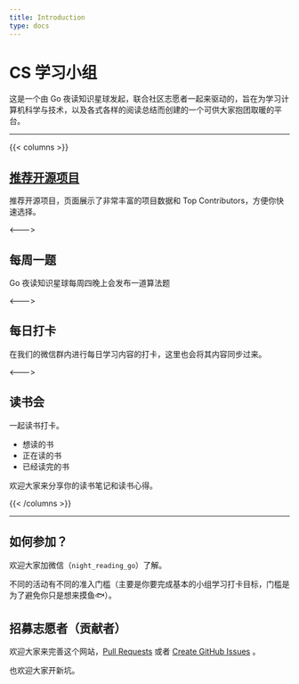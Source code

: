 ```yaml
---
title: Introduction
type: docs
---
```


# CS 学习小组

这是一个由 Go 夜读知识星球发起，联合社区志愿者一起来驱动的，旨在为学习计算机科学与技术，以及各式各样的阅读总结而创建的一个可供大家抱团取暖的平台。

----

{{< columns >}}
## [推荐开源项目](https://talkgo.dev/recommend.html)

推荐开源项目，页面展示了非常丰富的项目数据和 Top Contributors，方便你快速选择。

<--->

## 每周一题

Go 夜读知识星球每周四晚上会发布一道算法题

<--->

## 每日打卡

在我们的微信群内进行每日学习内容的打卡，这里也会将其内容同步过来。

<--->

## 读书会

一起读书打卡。

- 想读的书
- 正在读的书
- 已经读完的书

欢迎大家来分享你的读书笔记和读书心得。

{{< /columns >}}

----

## 如何参加？

欢迎大家加微信（`night_reading_go`）了解。

不同的活动有不同的准入门槛（主要是你要完成基本的小组学习打卡目标，门槛是为了避免你只是想来摸鱼🐟）。

## 招募志愿者（贡献者）

欢迎大家来完善这个网站，[Pull Requests](https://github.com/talkgo/learning/pulls) 或者 [Create GitHub Issues](https://github.com/talkgo/learning/issues/new) 。

也欢迎大家开新坑。
